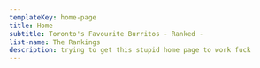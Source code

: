 ```yaml
---
templateKey: home-page
title: Home
subtitle: Toronto's Favourite Burritos - Ranked -
list-name: The Rankings
description: trying to get this stupid home page to work fuck
---
```

